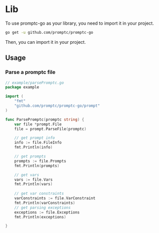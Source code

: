 # Lib

To use promptc-go as your library, you need to import it in your project.

```sh
go get -u github.com/promptc/promptc-go
```

Then, you can import it in your project.

## Usage

### Parse a promptc file

```go
// example/parsePromptc.go
package example

import (
	"fmt"
	"github.com/promptc/promptc-go/prompt"
)

func ParsePromptc(promptc string) {
	var file *prompt.File
	file = prompt.ParseFile(promptc)

	// get prompt info
	info := file.FileInfo
	fmt.Println(info)

	// get prompts
	prompts := file.Prompts
	fmt.Println(prompts)

	// get vars
	vars := file.Vars
	fmt.Println(vars)
	
	// get var constraints
	varConstraints := file.VarConstraint
	fmt.Println(varConstraints)
	// get parsing exceptions
	exceptions := file.Exceptions
	fmt.Println(exceptions)

}
```
